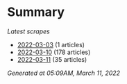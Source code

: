 # Summary
*Latest scrapes*
* [2022-03-03](https://github.com/nuuuwan/news_lk/blob/data/news_lk.2022-03-03.json) (1 articles)
* [2022-03-10](https://github.com/nuuuwan/news_lk/blob/data/news_lk.2022-03-10.json) (178 articles)
* [2022-03-11](https://github.com/nuuuwan/news_lk/blob/data/news_lk.2022-03-11.json) (35 articles)

*Generated at 05:09AM, March 11, 2022*